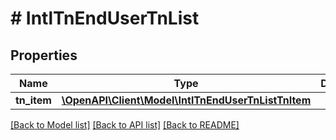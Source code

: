 # # IntlTnEndUserTnList

## Properties

Name | Type | Description | Notes
------------ | ------------- | ------------- | -------------
**tn_item** | [**\OpenAPI\Client\Model\IntlTnEndUserTnListTnItem**](IntlTnEndUserTnListTnItem.md) |  | [optional]

[[Back to Model list]](../../README.md#models) [[Back to API list]](../../README.md#endpoints) [[Back to README]](../../README.md)
